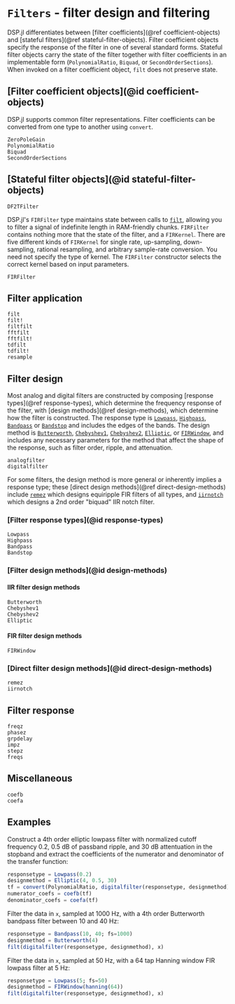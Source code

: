 # `Filters` - filter design and filtering

DSP.jl differentiates between [filter coefficients](@ref coefficient-objects)
and [stateful filters](@ref stateful-filter-objects). Filter
coefficient objects specify the response of the filter in one of
several standard forms. Stateful filter objects carry the state of the
filter together with filter coefficients in an implementable form
(`PolynomialRatio`, `Biquad`, or `SecondOrderSections`).
When invoked on a filter coefficient object, `filt` does not preserve
state.

## [Filter coefficient objects](@id coefficient-objects)

DSP.jl supports common filter representations. Filter coefficients can
be converted from one type to another using `convert`.

```@docs
ZeroPoleGain
PolynomialRatio
Biquad
SecondOrderSections
```

## [Stateful filter objects](@id stateful-filter-objects)

```@docs
DF2TFilter
```

DSP.jl's `FIRFilter` type maintains state between calls to [`filt`](@ref), allowing
you to filter a signal of indefinite length in RAM-friendly chunks. `FIRFilter`
contains nothing more that the state of the filter, and a `FIRKernel`. There are
five different kinds of `FIRKernel` for single rate, up-sampling, down-sampling,
rational resampling, and arbitrary sample-rate conversion. You need not specify the
type of kernel. The `FIRFilter` constructor selects the correct kernel based on input
parameters.

```@docs
FIRFilter
```

## Filter application

```@docs
filt
filt!
filtfilt
fftfilt
fftfilt!
tdfilt
tdfilt!
resample
```
## Filter design

Most analog and digital filters are constructed by composing
[response types](@ref response-types), which determine the frequency
response of the filter, with [design methods](@ref design-methods),
which determine how the filter is constructed.
The response type is [`Lowpass`](@ref), [`Highpass`](@ref), [`Bandpass`](@ref)
or [`Bandstop`](@ref) and includes the edges of the bands.
The design method is [`Butterworth`](@ref), [`Chebyshev1`](@ref), [`Chebyshev2`](@ref), 
[`Elliptic`](@ref), or [`FIRWindow`](@ref), and includes any
necessary parameters for the method that affect the shape of the response,
such as filter order, ripple, and attenuation.

```@docs
analogfilter
digitalfilter
```

For some filters, the design method is more general or 
inherently implies a response type;
these [direct design methods](@ref direct-design-methods)
include [`remez`](@ref) which designs equiripple FIR
filters of all types, and [`iirnotch`](@ref) which designs a 
2nd order "biquad" IIR notch filter.


### [Filter response types](@id response-types)

```@docs
Lowpass
Highpass
Bandpass
Bandstop
```

### [Filter design methods](@id design-methods)

#### IIR filter design methods

```@docs
Butterworth
Chebyshev1
Chebyshev2
Elliptic
```

#### FIR filter design methods

```@docs
FIRWindow
```

### [Direct filter design methods](@id direct-design-methods)
```@docs
remez
iirnotch
```

## Filter response

```@docs
freqz
phasez
grpdelay
impz
stepz
freqs
```

## Miscellaneous

```@docs
coefb
coefa
```

## Examples

Construct a 4th order elliptic lowpass filter with normalized cutoff
frequency 0.2, 0.5 dB of passband ripple, and 30 dB attentuation in
the stopband and extract the coefficients of the numerator and
denominator of the transfer function:

```julia
responsetype = Lowpass(0.2)
designmethod = Elliptic(4, 0.5, 30)
tf = convert(PolynomialRatio, digitalfilter(responsetype, designmethod))
numerator_coefs = coefb(tf)
denominator_coefs = coefa(tf)
```

Filter the data in `x`, sampled at 1000 Hz, with a 4th order
Butterworth bandpass filter between 10 and 40 Hz:

```julia
responsetype = Bandpass(10, 40; fs=1000)
designmethod = Butterworth(4)
filt(digitalfilter(responsetype, designmethod), x)
```

Filter the data in `x`, sampled at 50 Hz, with a 64 tap Hanning
window FIR lowpass filter at 5 Hz:

```julia
responsetype = Lowpass(5; fs=50)
designmethod = FIRWindow(hanning(64))
filt(digitalfilter(responsetype, designmethod), x)
```
